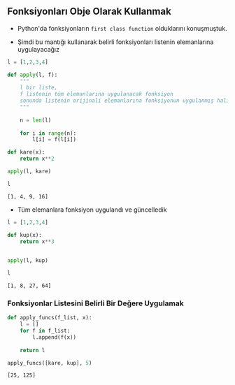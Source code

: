 ## Fonksiyonları Obje Olarak Kullanmak

* Python'da fonksiyonların `first class function` olduklarını konuşmuştuk.

* Şimdi bu mantığı kullanarak belirli fonksiyonları listenin elemanlarına uygulayacağız


```python
l = [1,2,3,4]
```


```python
def apply(l, f):
    """
    l bir liste, 
    f listenin tüm elemanlarına uygulanacak fonksiyon
    sonunda listenin orijinali elemanlarına fonksiyonun uygulanmış haliyle güncellenir
    """
    
    n = len(l)
    
    for i in range(n):
        l[i] = f(l[i])
```


```python
def kare(x):
    return x**2
```


```python
apply(l, kare)
```


```python
l
```




    [1, 4, 9, 16]



* Tüm elemanlara fonksiyon uygulandı ve güncelledik


```python
l = [1,2,3,4]
```


```python
def kup(x):
    return x**3
    
```


```python
apply(l, kup)
```


```python
l
```




    [1, 8, 27, 64]



### Fonksiyonlar Listesini Belirli Bir Değere Uygulamak


```python
def apply_funcs(f_list, x):
    l = []
    for f in f_list:
        l.append(f(x))
        
    return l
```


```python
apply_funcs([kare, kup], 5)
```




    [25, 125]


